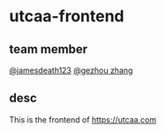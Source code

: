 # utcaa-frontend

## team member
[@jamesdeath123](https://github.com/jamesdeath123)
[@gezhou zhang](https://github.com/gezhouz)
## desc
This is the frontend of https://utcaa.com
